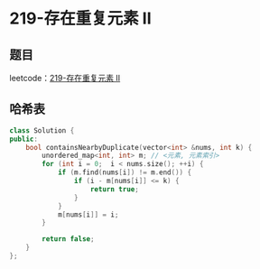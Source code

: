 # 219-存在重复元素 II

## 题目

leetcode：[219-存在重复元素 II](https://leetcode-cn.com/problems/contains-duplicate-ii/)

## 哈希表

```c++
class Solution {
public:
    bool containsNearbyDuplicate(vector<int> &nums, int k) {
        unordered_map<int, int> m; // <元素, 元素索引>
        for (int i = 0;  i < nums.size(); ++i) {
            if (m.find(nums[i]) != m.end()) {
                if (i - m[nums[i]] <= k) {
                    return true;
                }
            }
            m[nums[i]] = i;
        }

        return false;
    }
};
```

